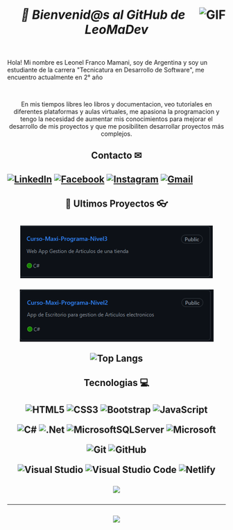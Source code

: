 # <img align="right" alt="GIF" src="https://raw.githubusercontent.com/rahul-jha98/rahul-jha98/main/techstack.gif" style="max-width: 100%; display: inline-block;" data-target="animated-image.originalImage"> 

<h1 style="font-weight:bold; font-style:italic; text-align: center;"> 👋 Bienvenid@s al GitHub de LeoMaDev </h1>
<br>

<p style="text-align center;">Hola! Mi nombre es Leonel Franco Mamani, soy de Argentina y soy un estudiante de la carrera "Tecnicatura en Desarrollo de Software", me encuentro actualmente en 2° año</p>
<br>

<p style="text-align:center;">En mis tiempos libres leo libros y documentacion, veo tutoriales en diferentes plataformas y aulas virtuales, me apasiona la programacion y tengo la necesidad de aumentar mis conocimientos para mejorar el desarrollo de mis proyectos  y que me posibiliten desarrollar proyectos más complejos. </p>

<h2 style="text-align:center;">Contacto ✉<h2>

[![LinkedIn](https://img.shields.io/badge/linkedin-%230077B5.svg?style=for-the-badge&logo=linkedin&logoColor=white)](https://www.linkedin.com/in/leonel-franco-maman%C3%AD-018b04128/)
[![Facebook](https://img.shields.io/badge/Facebook-%231877F2.svg?style=for-the-badge&logo=Facebook&logoColor=white)](https://www.facebook.com/leonel.mamani.714/)
[![Instagram](https://img.shields.io/badge/Instagram-%23E4405F.svg?style=for-the-badge&logo=Instagram&logoColor=white)](https://www.instagram.com/leonelfranco09/)
[![Gmail](https://img.shields.io/badge/Gmail-D14836?style=for-the-badge&logo=gmail&logoColor=white)](mailto:leonelfranco09@gmail.com)

<h2 style="text-align:center;">📁 Ultimos Proyectos 👓<h2>

<div style="text-align:center;">

[![proyecto ASP.Net](https://github.com/leoMa23/imagen-de-repo/blob/main/proyectogit3.png?raw=true)](https://github.com/leoMa23/Curso-Maxi-Programa-Nivel3)

[![proyecto C#](https://github.com/leoMa23/imagen-de-repo/blob/main/proyectogit2.png?raw=true)](https://github.com/leoMa23/Curso-Maxi-Programa-Nivel2)


![Top Langs](https://github-readme-stats.vercel.app/api/top-langs/?username=leoMa23&layout=compact&theme=dark)
</div>
<h2 style="text-align:center;">Tecnologias 💻<h2>

<div style="text-align: center;">

![HTML5](https://img.shields.io/badge/html5-%23E34F26.svg?style=for-the-badge&logo=html5&logoColor=white)
![CSS3](https://img.shields.io/badge/css3-%231572B6.svg?style=for-the-badge&logo=css3&logoColor=white)
![Bootstrap](https://img.shields.io/badge/bootstrap-%238511FA.svg?style=for-the-badge&logo=bootstrap&logoColor=white)
![JavaScript](https://img.shields.io/badge/javascript-%23323330.svg?style=for-the-badge&logo=javascript&logoColor=%23F7DF1E)

![C#](https://img.shields.io/badge/c%23-%23239120.svg?style=for-the-badge&logo=csharp&logoColor=white)
![.Net](https://img.shields.io/badge/.NET-5C2D91?style=for-the-badge&logo=.net&logoColor=white)
![MicrosoftSQLServer](https://img.shields.io/badge/Microsoft%20SQL%20Server-CC2927?style=for-the-badge&logo=microsoft%20sql%20server&logoColor=white)
![Microsoft](https://img.shields.io/badge/Microsoft-0078D4?style=for-the-badge&logo=microsoft&logoColor=white)

![Git](https://img.shields.io/badge/git-%23F05033.svg?style=for-the-badge&logo=git&logoColor=white)
![GitHub](https://img.shields.io/badge/github-%23121011.svg?style=for-the-badge&logo=github&logoColor=white)

![Visual Studio](https://img.shields.io/badge/Visual%20Studio-5C2D91.svg?style=for-the-badge&logo=visual-studio&logoColor=white)
![Visual Studio Code](https://img.shields.io/badge/Visual%20Studio%20Code-0078d7.svg?style=for-the-badge&logo=visual-studio-code&logoColor=white)
![Netlify](https://img.shields.io/badge/netlify-%23000000.svg?style=for-the-badge&logo=netlify&logoColor=#00C7B7)



![](https://quotes-github-readme.vercel.app/api?type=horizontal&theme=dark)

---
[![](https://visitcount.itsvg.in/api?id=leoMa23&icon=2&color=6)](https://visitcount.itsvg.in)
</div>
